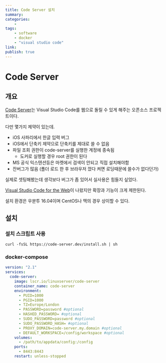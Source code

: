 ```yaml
---
title: Code Server 설치
summary: 
categories:
    - 
tags:
    - software
    - docker
    - "visual studio code"
link: 
publish: true
---
```


# Code Server

## 개요

[Code Server](https://github.com/cdr/code-server)는 Visual Studio Code를 웹으로 돌릴 수 있게 해주는 오픈소스 프로젝트이다.

다만 몇가지 제약이 있는데.

- iOS 사파리에서 한글 입력 버그
- iOS에서 단축키 제약으로 단축키를 제대로 쓸 수 없음
- 파일 조회 권한이 code-server를 실행한 계정에 종속됨
  - 도커로 실행할 경우 root 권한이 된다
- MS 공식 익스텐션등은 마켓에서 검색이 안되고 직접 설치해야함
- 잔버그가 많음 (폴더 로드 한 후 브라우저 껐다 켜면 로딩때문에 쓸수가 없다던가)

실제로 셋팅해봤는데 생각보다 버그가 좀 있어서 실사용은 힘들지 싶었다.

[Visual Studio Code for the Web](https://vscode.dev)이 나왔지만 확장과 기능이 크게 제한된다.

설치 환경은 우분투 16.04이며 CentOS나 맥의 경우 상이할 수 있다.

## 설치

<!-- ### 다운로드

현재 글 쓴 시점 이후 버전업 되었을 수 있으니 [깃허브 페이지](https://github.com/cdr/code-server)에서 최신 버전을 확인하자.

```bash
wget https://github.com/cdr/code-server/releases/download/1.1156-vsc1.33.1/code-server1.1156-vsc1.33.1-linux-x64.tar.gz
mkdir vscode
tar xzf code-server1.1156-vsc1.33.1-linux-x64.tar.gz
mv ./code-server1.1156-vsc1.33.1-linux-x64/* ./vscode/
rm -rf./code-server1.1156-vsc1.33.1-linux-x64
cd vscode
mkdir workspace
```

이 중 workspace는 익스텐션부터 이거저거 설정파일이 들어갈 폴더이다. 다른 곳에 만들어줘도 무방하다.

### 서비스 등록

시스템 시작시 서비스로 등록하여 쉘이 꺼져도 항상 동작하게 만든다.

#### 서비스 생성

```bash
sudo vi /etc/systemd/system/code.service
```

#### /etc/systemd/system/code.service 내용

``` bash
[Unit]
Description=Visual Studio Code on the server
After=network.target
[Service]
ExecStart=<vscode 경로>/code-server -H -d <workspace경로>
User=<서비스 실행할 사용자 권한>
Restart=always
RestartSec=1
Environment=PASSWORD=<접속할 때 쓸 비밀번호>
[Install]
WantedBy=multi-user.target
```

서비스를 생성했으면 다음 명령어로 시작 서비스로 등록한 후 서비스를 시작해준다.

``` bash
systemctl daemon-reload
systemctl start code
systemctl enable code
journalctl -u code
``` -->

### 설치 스크립트 사용

```shell
curl -fsSL https://code-server.dev/install.sh | sh
```

### docker-compose

```yaml
version: "2.1"
services:
  code-server:
    image: lscr.io/linuxserver/code-server
    container_name: code-server
    environment:
      - PUID=1000
      - PGID=1000
      - TZ=Europe/London
      - PASSWORD=password #optional
      - HASHED_PASSWORD= #optional
      - SUDO_PASSWORD=password #optional
      - SUDO_PASSWORD_HASH= #optional
      - PROXY_DOMAIN=code-server.my.domain #optional
      - DEFAULT_WORKSPACE=/config/workspace #optional
    volumes:
      - /path/to/appdata/config:/config
    ports:
      - 8443:8443
    restart: unless-stopped
```
